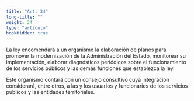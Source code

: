 ```yaml
---
title: "Art. 34"
long-title: ""
weight: 34
type: "articulo"
bookHidden: true
---
```

La ley encomendará a un organismo la elaboración de planes para promover la modernización de la Administración del Estado, monitorear su implementación, elaborar diagnósticos periódicos sobre el funcionamiento de los servicios públicos y las demás funciones que establezca la ley.

Este organismo contará con un consejo consultivo cuya integración considerará, entre otros, a las y los usuarios y funcionarios de los servicios públicos y las entidades territoriales.
